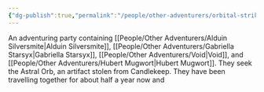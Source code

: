 ```yaml
---
{"dg-publish":true,"permalink":"/people/other-adventurers/orbital-strike/"}
---
```


An adventuring party containing [[People/Other Adventurers/Alduin Silversmite\|Alduin Silversmite]], [[People/Other Adventurers/Gabriella Starsyx\|Gabriella Starsyx]], [[People/Other Adventurers/Void\|Void]], and [[People/Other Adventurers/Hubert Mugwort\|Hubert Mugwort]].  They seek the Astral Orb, an artifact stolen from Candlekeep.  They have been travelling together for about half a year now and 